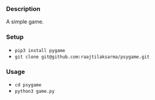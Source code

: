 ### Description

A simple game.

### Setup
- `pip3 install pygame`
- `git clone git@github.com:raajtilaksarma/psygame.git`

### Usage
- `cd psygame`
- `python3 game.py`
